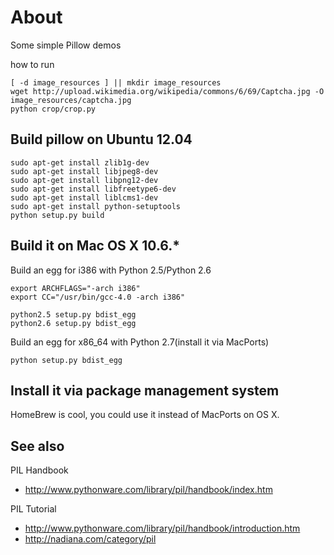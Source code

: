 # About

Some simple Pillow demos

how to run

    [ -d image_resources ] || mkdir image_resources
    wget http://upload.wikimedia.org/wikipedia/commons/6/69/Captcha.jpg -O image_resources/captcha.jpg
    python crop/crop.py


## Build pillow on Ubuntu 12.04

    sudo apt-get install zlib1g-dev
    sudo apt-get install libjpeg8-dev
    sudo apt-get install libpng12-dev
    sudo apt-get install libfreetype6-dev
    sudo apt-get install liblcms1-dev
    sudo apt-get install python-setuptools
    python setup.py build


## Build it on Mac OS X 10.6.*

Build an egg for i386 with Python 2.5/Python 2.6

    export ARCHFLAGS="-arch i386"
    export CC="/usr/bin/gcc-4.0 -arch i386"

    python2.5 setup.py bdist_egg
    python2.6 setup.py bdist_egg

Build an egg for x86_64 with Python 2.7(install it via MacPorts)

    python setup.py bdist_egg


## Install it via package management system

HomeBrew is cool, you could use it instead of MacPorts on OS X.


## See also

PIL Handbook

 - http://www.pythonware.com/library/pil/handbook/index.htm


PIL Tutorial

 - http://www.pythonware.com/library/pil/handbook/introduction.htm
 - http://nadiana.com/category/pil
